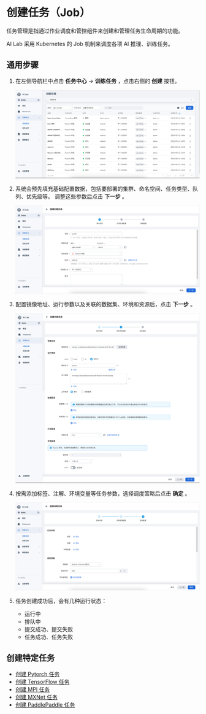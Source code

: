 # 创建任务（Job）

任务管理是指通过作业调度和管控组件来创建和管理任务生命周期的功能。

AI Lab 采用 Kubernetes 的 Job 机制来调度各项 AI 推理、训练任务。

## 通用步骤

1. 在左侧导航栏中点击 **任务中心** -> **训练任务** ，点击右侧的 **创建** 按钮。

    ![点击创建](../images/job01.png)

1. 系统会预先填充基础配置数据，包括要部署的集群、命名空间、任务类型、队列、优先级等。
   调整这些参数后点击 **下一步** 。

    ![填写参数](../images/job02.png)

1. 配置镜像地址、运行参数以及关联的数据集、环境和资源后，点击 **下一步** 。

    ![任务资源配置](../images/job03.png)

1. 按需添加标签、注解、环境变量等任务参数，选择调度策略后点击 **确定** 。

    ![高级配置](../images/job04.png)

1. 任务创建成功后，会有几种运行状态：

    - 运行中
    - 排队中
    - 提交成功、提交失败
    - 任务成功、任务失败

## 创建特定任务

- [创建 Pytorch 任务](./pytorch.md)
- [创建 TensorFlow 任务](./tensorflow.md)
- [创建 MPI 任务](./mpi.md)
- [创建 MXNet 任务](./mxnet.md)
- [创建 PaddlePaddle 任务](./paddle.md)
